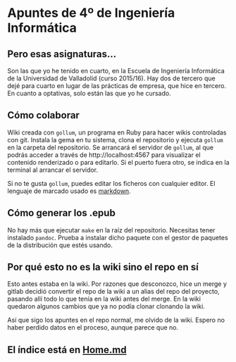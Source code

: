 # Apuntes de 4º de Ingeniería Informática
## Pero esas asignaturas...
Son las que yo he tenido en cuarto, en la Escuela de Ingeniería Informática de la Universidad de Valladolid (curso 2015/16). Hay dos de tercero que dejé para cuarto en lugar de las prácticas de empresa, que hice en tercero. En cuanto a optativas, solo están las que yo he cursado.

## Cómo colaborar
Wiki creada con `gollum`, un programa en Ruby para hacer wikis controladas con git. Instala la gema en tu sistema, clona el repositorio y ejecuta `gollum` en la carpeta del repositorio. Se arrancará el servidor de `gollum`, al que podrás acceder a través de http://localhost:4567 para visualizar el contenido renderizado o para editarlo. Si el puerto fuera otro, se indica en la terminal al arrancar el servidor.

Si no te gusta `gollum`, puedes editar los ficheros con cualquier editor. El lenguaje de marcado usado es [markdown](https://daringfireball.net/projects/markdown/basics).

## Cómo generar los .epub
No hay más que ejecutar `make` en la raíz del repositorio. Necesitas tener instalado `pandoc`. Prueba a instalar dicho paquete con el gestor de paquetes de la distribución que estés usando.

## Por qué esto no es la wiki sino el repo en sí
Esto antes estaba en la wiki. Por razones que desconozco, hice un merge y gitlab
decidió convertir el repo de la wiki a un alias del repo del proyecto, pasando
allí todo lo que tenía en la wiki antes del merge. En la wiki quedaron algunos
cambios que ya no podía clonar clonando la wiki.

Así que sigo los apuntes en el repo normal, me olvido de la wiki. Espero no
haber perdido datos en el proceso, aunque parece que no.

## El índice está en [Home.md](/Home)
